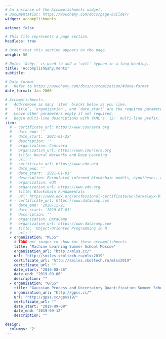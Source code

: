 ```yaml
---
# An instance of the Accomplishments widget.
# Documentation: https://wowchemy.com/docs/page-builder/
widget: accomplishments

active: false

# This file represents a page section.
headless: true

# Order that this section appears on the page.
weight: 50

# Note: `&shy;` is used to add a 'soft' hyphen in a long heading.
title: 'Accomplish&shy;ments'
subtitle:

# Date format
#   Refer to https://wowchemy.com/docs/customization/#date-format
date_format: Jan 2006

# Accomplishments.
#   Add/remove as many `item` blocks below as you like.
#   `title`, `organization`, and `date_start` are the required parameters.
#   Leave other parameters empty if not required.
#   Begin multi-line descriptions with YAML's `|2-` multi-line prefix.
item:
  # - certificate_url: https://www.coursera.org
  #   date_end: ''
  #   date_start: '2021-01-25'
  #   description: ''
  #   organization: Coursera
  #   organization_url: https://www.coursera.org
  #   title: Neural Networks and Deep Learning
  #   url: ''
  # - certificate_url: https://www.edx.org
  #   date_end: ''
  #   date_start: '2021-01-01'
  #   description: Formulated informed blockchain models, hypotheses, and use cases.
  #   organization: edX
  #   organization_url: https://www.edx.org
  #   title: Blockchain Fundamentals
  #   url: https://www.edx.org/professional-certificate/uc-berkeleyx-blockchain-fundamentals
  # - certificate_url: https://www.datacamp.com
  #   date_end: '2020-12-21'
  #   date_start: '2020-07-01'
  #   description: ''
  #   organization: DataCamp
  #   organization_url: https://www.datacamp.com
  #   title: 'Object-Oriented Programming in R'
  #   url: ''
  - organization: "MLSS"
    # TODO get images to show for these accomplishments
    title: "Machine Learning Summer School Moscow"
    organization_url: "http://mlss.cc/"
    url: "http://smiles.skoltech.ru/mlss2019"
    certificate_url: "http://smiles.skoltech.ru/mlss2019"
    certificate_url: ""
    date_start: "2019-08-26"
    date_end: "2019-09-06"
    description: ""
  - organization: "GPSS"
    title: "Gaussian Process and Uncertainty Quantification Summer School"
    organization_url: "http://gpss.cc/"
    url: "http://gpss.cc/gpss19/"
    certificate_url: ""
    date_start: "2019-09-09"
    date_end: "2019-09-12"
    description: ""

design:
  columns: '2'
---
```

